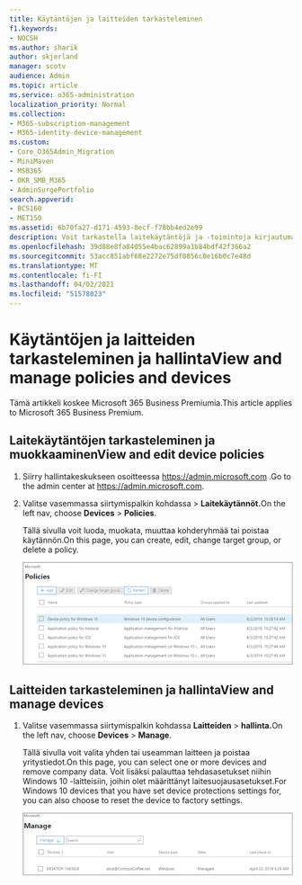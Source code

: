 ```yaml
---
title: Käytäntöjen ja laitteiden tarkasteleminen
f1.keywords:
- NOCSH
ms.author: sharik
author: skjerland
manager: scotv
audience: Admin
ms.topic: article
ms.service: o365-administration
localization_priority: Normal
ms.collection:
- M365-subscription-management
- M365-identity-device-management
ms.custom:
- Core_O365Admin_Migration
- MiniMaven
- MSB365
- OKR_SMB_M365
- AdminSurgePortfolio
search.appverid:
- BCS160
- MET150
ms.assetid: 6b70fa27-d171-4593-8ecf-f78bb4ed2e99
description: Voit tarkastella laitekäytäntöjä ja -toimintoja kirjautumalla Microsoft 365 for Businessiin yleisen järjestelmänvalvojan tunnistetiedoilla.
ms.openlocfilehash: 39d88e8fa84055e4bac62899a1b84bdf42f366a2
ms.sourcegitcommit: 53acc851abf68e2272e75df0856c0e16b0c7e48d
ms.translationtype: MT
ms.contentlocale: fi-FI
ms.lasthandoff: 04/02/2021
ms.locfileid: "51578023"
---
```

# <a name="view-and-manage-policies-and-devices"></a><span data-ttu-id="32f4f-103">Käytäntöjen ja laitteiden tarkasteleminen ja hallinta</span><span class="sxs-lookup"><span data-stu-id="32f4f-103">View and manage policies and devices</span></span>

<span data-ttu-id="32f4f-104">Tämä artikkeli koskee Microsoft 365 Business Premiumia.</span><span class="sxs-lookup"><span data-stu-id="32f4f-104">This article applies to Microsoft 365 Business Premium.</span></span>

## <a name="view-and-edit-device-policies"></a><span data-ttu-id="32f4f-105">Laitekäytäntöjen tarkasteleminen ja muokkaaminen</span><span class="sxs-lookup"><span data-stu-id="32f4f-105">View and edit device policies</span></span>

1.  <span data-ttu-id="32f4f-106">Siirry hallintakeskukseen osoitteessa <a href="https://go.microsoft.com/fwlink/p/?linkid=837890" target="_blank">https://admin.microsoft.com</a> .</span><span class="sxs-lookup"><span data-stu-id="32f4f-106">Go to the admin center at <a href="https://go.microsoft.com/fwlink/p/?linkid=837890" target="_blank">https://admin.microsoft.com</a>.</span></span>
2. <span data-ttu-id="32f4f-107">Valitse vasemmassa siirtymispalkin kohdassa  \> **Laitekäytännöt.**</span><span class="sxs-lookup"><span data-stu-id="32f4f-107">On the left nav, choose **Devices** \> **Policies**.</span></span>

    <span data-ttu-id="32f4f-108">Tällä sivulla voit luoda, muokata, muuttaa kohderyhmää tai poistaa käytännön.</span><span class="sxs-lookup"><span data-stu-id="32f4f-108">On this page, you can create, edit, change target group, or delete a policy.</span></span>

    ![Screenshot of the Policies page](../media/devicepolicies.png)
  
## <a name="view-and-manage-devices"></a><span data-ttu-id="32f4f-110">Laitteiden tarkasteleminen ja hallinta</span><span class="sxs-lookup"><span data-stu-id="32f4f-110">View and manage devices</span></span>

1. <span data-ttu-id="32f4f-111">Valitse vasemmassa siirtymispalkin kohdassa **Laitteiden** \> **hallinta.**</span><span class="sxs-lookup"><span data-stu-id="32f4f-111">On the left nav, choose **Devices** \> **Manage**.</span></span> 
    
    <span data-ttu-id="32f4f-112">Tällä sivulla voit valita yhden tai useamman laitteen ja poistaa yritystiedot.</span><span class="sxs-lookup"><span data-stu-id="32f4f-112">On this page, you can select one or more devices and remove company data.</span></span> <span data-ttu-id="32f4f-113">Voit lisäksi palauttaa tehdasasetukset niihin Windows 10 -laitteisiin, joihin olet määrittänyt laitesuojausasetukset.</span><span class="sxs-lookup"><span data-stu-id="32f4f-113">For Windows 10 devices that you have set device protections settings for, you can also choose to reset the device to factory settings.</span></span>
  
   ![Laitteiden hallinta -sivu](../media/devicesmanage.png)

